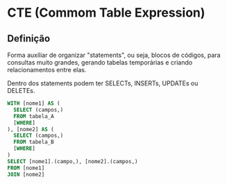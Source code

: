 # CTE (Commom Table Expression)

## Definição
Forma auxiliar de organizar "statements", ou seja, blocos de códigos, para consultas muito grandes, gerando tabelas temporárias e criando relacionamentos entre elas.

Dentro dos statements podem ter SELECTs, INSERTs, UPDATEs ou DELETEs.

```sql
WITH [nome1] AS (
  SELECT (campos,)
  FROM tabela_A
  [WHERE]
), [nome2] AS (
  SELECT (campos,)
  FROM tabela_B
  [WHERE]
)
SELECT [nome1].(campo,), [nome2].(campos,)
FROM [nome1]
JOIN [nome2]
```